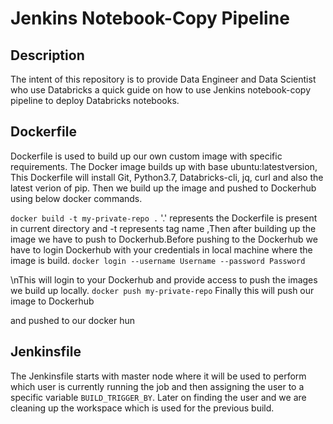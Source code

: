 
# Jenkins Notebook-Copy Pipeline

## Description
              
The intent of this repository is to provide Data Engineer and Data Scientist who use Databricks a quick guide on how to use Jenkins notebook-copy pipeline to deploy Databricks notebooks.

## Dockerfile

Dockerfile is used to build up  our own custom image with specific requirements. The Docker image builds up with base ubuntu:latestversion, This Dockerfile will install Git, Python3.7, Databricks-cli, jq, curl and also the latest verion of pip. Then we build up the image and pushed to Dockerhub using below docker commands.

`docker build -t my-private-repo .` 
'.' represents the Dockerfile is present in current directory and -t represents tag name ,Then after building up the image we have to push to Dockerhub.Before pushing to the Dockerhub we have to login Dockerhub with your credentials in local machine where the image is build.
`docker login --username Username --password Password`

\nThis will login to your Dockerhub and provide access to push the images we build up locally.
`docker push my-private-repo`
Finally this will push our image to Dockerhub 

and pushed to our docker hun

## Jenkinsfile

The Jenkinsfile starts with master node where it will be used to perform which user is currently running the job and then assigning the user to a specific variable
`BUILD_TRIGGER_BY`.
Later on finding the user and we are cleaning up the workspace which is used for the previous build.



